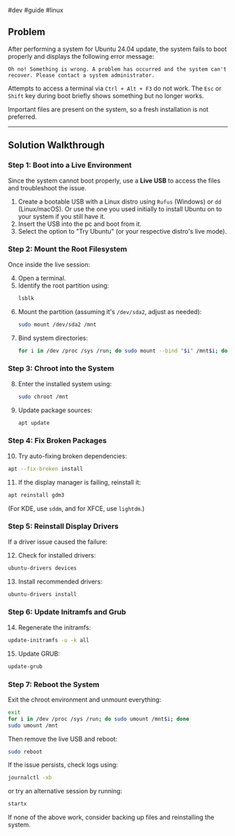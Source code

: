 #dev #guide #linux
## Problem
After performing a system for Ubuntu 24.04 update, the system fails to boot properly and displays the following error message:

```
Oh no! Something is wrong. A problem has occurred and the system can't recover. Please contact a system administrator.
```

Attempts to access a terminal via `Ctrl + Alt + F3` do not work. The `Esc` or `Shift` key during boot briefly shows something but no longer works.

Important files are present on the system, so a fresh installation is not preferred.

---

## Solution Walkthrough

### Step 1: Boot into a Live Environment
Since the system cannot boot properly, use a **Live USB** to access the files and troubleshoot the issue.

1. Create a bootable USB with a Linux distro using `Rufus` (Windows) or `dd` (Linux/macOS). Or use the one you used initially to install Ubuntu on to your system if you still have it.
2. Insert the USB into the pc and boot from it.
3. Select the option to "Try Ubuntu" (or your respective distro's live mode).

### Step 2: Mount the Root Filesystem
Once inside the live session:

4. Open a terminal.
5. Identify the root partition using:
   ```bash
   lsblk
   ```
6. Mount the partition (assuming it's `/dev/sda2`, adjust as needed):
   ```bash
   sudo mount /dev/sda2 /mnt
   ```
7. Bind system directories:
   ```bash
   for i in /dev /proc /sys /run; do sudo mount --bind "$i" /mnt$i; done
   ```

### Step 3: Chroot into the System

8. Enter the installed system using:
   ```bash
   sudo chroot /mnt
   ```
9. Update package sources:
   ```bash
   apt update
   ```

### Step 4: Fix Broken Packages

10. Try auto-fixing broken dependencies:
   ```bash
   apt --fix-broken install
   ```
11. If the display manager is failing, reinstall it:
   ```bash
   apt reinstall gdm3
   ```
   (For KDE, use `sddm`, and for XFCE, use `lightdm`.)

### Step 5: Reinstall Display Drivers
If a driver issue caused the failure:

12. Check for installed drivers:
   ```bash
   ubuntu-drivers devices
   ```
13. Install recommended drivers:
   ```bash
   ubuntu-drivers install
   ```

### Step 6: Update Initramfs and Grub

14. Regenerate the initramfs:
   ```bash
   update-initramfs -u -k all
   ```
15. Update GRUB:
   ```bash
   update-grub
   ```

### Step 7: Reboot the System
Exit the chroot environment and unmount everything:
```bash
exit
for i in /dev /proc /sys /run; do sudo umount /mnt$i; done
sudo umount /mnt
```
Then remove the live USB and reboot:
```bash
sudo reboot
```

If the issue persists, check logs using:
```bash
journalctl -xb
```
or try an alternative session by running:
```bash
startx
```

If none of the above work, consider backing up files and reinstalling the system.